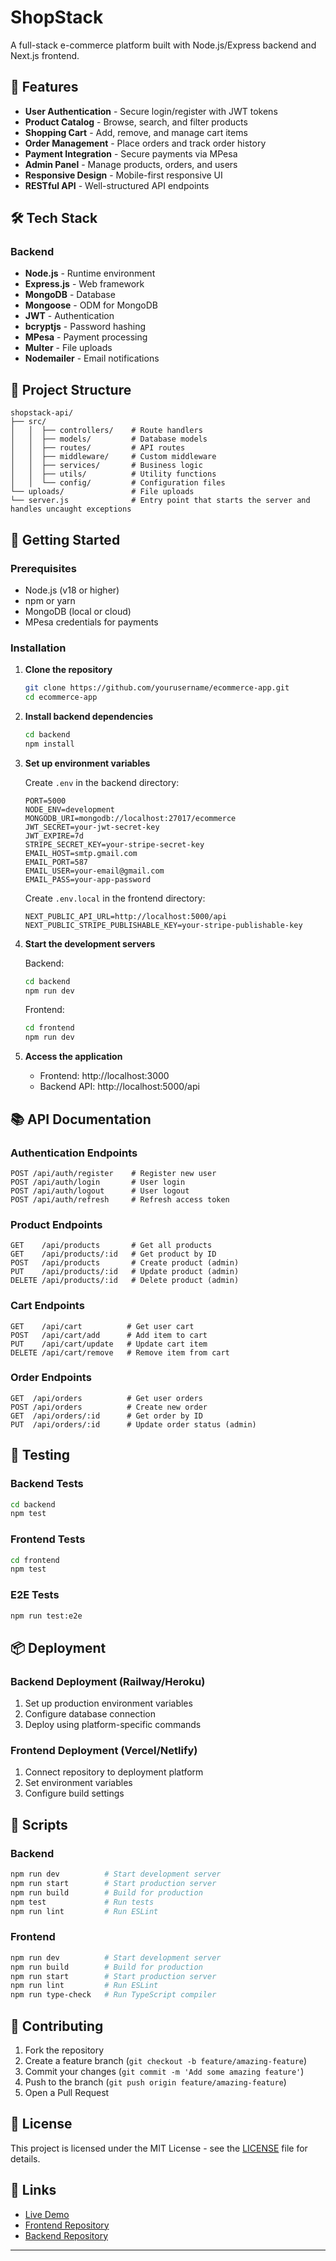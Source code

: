 # ShopStack

A full-stack e-commerce platform built with Node.js/Express backend and Next.js frontend.

## 🚀 Features

- **User Authentication** - Secure login/register with JWT tokens
- **Product Catalog** - Browse, search, and filter products
- **Shopping Cart** - Add, remove, and manage cart items
- **Order Management** - Place orders and track order history
- **Payment Integration** - Secure payments via MPesa
- **Admin Panel** - Manage products, orders, and users
- **Responsive Design** - Mobile-first responsive UI
- **RESTful API** - Well-structured API endpoints

## 🛠️ Tech Stack

### Backend
- **Node.js** - Runtime environment
- **Express.js** - Web framework
- **MongoDB** - Database
- **Mongoose** - ODM for MongoDB
- **JWT** - Authentication
- **bcryptjs** - Password hashing
- **MPesa** - Payment processing
- **Multer** - File uploads
- **Nodemailer** - Email notifications

## 📁 Project Structure

```
shopstack-api/
├── src/
│   │  ├── controllers/    # Route handlers
│   │  ├── models/         # Database models
│   │  ├── routes/         # API routes
│   │  ├── middleware/     # Custom middleware
│   │  ├── services/       # Business logic
│   │  ├── utils/          # Utility functions
│   │  └── config/         # Configuration files
└── uploads/               # File uploads
└── server.js              # Entry point that starts the server and handles uncaught exceptions

```

## 🚀 Getting Started

### Prerequisites
- Node.js (v18 or higher)
- npm or yarn
- MongoDB (local or cloud)
- MPesa credentials for payments

### Installation

1. **Clone the repository**
   ```bash
   git clone https://github.com/yourusername/ecommerce-app.git
   cd ecommerce-app
   ```

2. **Install backend dependencies**
   ```bash
   cd backend
   npm install
   ```

3. **Set up environment variables**
   
   Create `.env` in the backend directory:
   ```env
   PORT=5000
   NODE_ENV=development
   MONGODB_URI=mongodb://localhost:27017/ecommerce
   JWT_SECRET=your-jwt-secret-key
   JWT_EXPIRE=7d
   STRIPE_SECRET_KEY=your-stripe-secret-key
   EMAIL_HOST=smtp.gmail.com
   EMAIL_PORT=587
   EMAIL_USER=your-email@gmail.com
   EMAIL_PASS=your-app-password
   ```

   Create `.env.local` in the frontend directory:
   ```env
   NEXT_PUBLIC_API_URL=http://localhost:5000/api
   NEXT_PUBLIC_STRIPE_PUBLISHABLE_KEY=your-stripe-publishable-key
   ```

4. **Start the development servers**
   
   Backend:
   ```bash
   cd backend
   npm run dev
   ```

   Frontend:
   ```bash
   cd frontend
   npm run dev
   ```

5. **Access the application**
   - Frontend: http://localhost:3000
   - Backend API: http://localhost:5000/api

## 📚 API Documentation

### Authentication Endpoints
```
POST /api/auth/register    # Register new user
POST /api/auth/login       # User login
POST /api/auth/logout      # User logout
POST /api/auth/refresh     # Refresh access token
```

### Product Endpoints
```
GET    /api/products       # Get all products
GET    /api/products/:id   # Get product by ID
POST   /api/products       # Create product (admin)
PUT    /api/products/:id   # Update product (admin)
DELETE /api/products/:id   # Delete product (admin)
```

### Cart Endpoints
```
GET    /api/cart          # Get user cart
POST   /api/cart/add      # Add item to cart
PUT    /api/cart/update   # Update cart item
DELETE /api/cart/remove   # Remove item from cart
```

### Order Endpoints
```
GET  /api/orders          # Get user orders
POST /api/orders          # Create new order
GET  /api/orders/:id      # Get order by ID
PUT  /api/orders/:id      # Update order status (admin)
```

## 🧪 Testing

### Backend Tests
```bash
cd backend
npm test
```

### Frontend Tests
```bash
cd frontend
npm test
```

### E2E Tests
```bash
npm run test:e2e
```

## 📦 Deployment

### Backend Deployment (Railway/Heroku)
1. Set up production environment variables
2. Configure database connection
3. Deploy using platform-specific commands

### Frontend Deployment (Vercel/Netlify)
1. Connect repository to deployment platform
2. Set environment variables
3. Configure build settings

## 🔧 Scripts

### Backend
```bash
npm run dev          # Start development server
npm run start        # Start production server
npm run build        # Build for production
npm test             # Run tests
npm run lint         # Run ESLint
```

### Frontend
```bash
npm run dev          # Start development server
npm run build        # Build for production
npm run start        # Start production server
npm run lint         # Run ESLint
npm run type-check   # Run TypeScript compiler
```

## 🤝 Contributing

1. Fork the repository
2. Create a feature branch (`git checkout -b feature/amazing-feature`)
3. Commit your changes (`git commit -m 'Add some amazing feature'`)
4. Push to the branch (`git push origin feature/amazing-feature`)
5. Open a Pull Request

## 📄 License

This project is licensed under the MIT License - see the [LICENSE](LICENSE) file for details.

## 🔗 Links

- [Live Demo](https://your-app.vercel.app)
- [Frontend Repository](https://github.com/yourusername/ecommerce-web)
- [Backend Repository](https://github.com/yourusername/ecommerce-api)

---